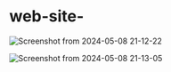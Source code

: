 # web-site-
![Screenshot from 2024-05-08 21-12-22](https://github.com/NikhilMAAN/web-site-/assets/150668236/f87a96d0-0c8b-45c0-a5fc-23cafc93babf)

![Screenshot from 2024-05-08 21-13-05](https://github.com/NikhilMAAN/web-site-/assets/150668236/aa8a4ea3-3658-41ea-bfcf-2346da05dc17)
